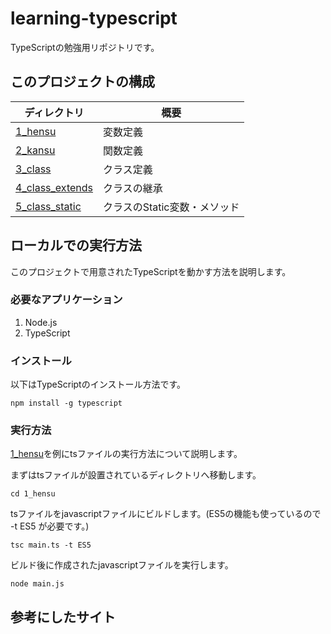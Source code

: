 # learning-typescript
TypeScriptの勉強用リポジトリです。

## このプロジェクトの構成  
| ディレクトリ               | 概要    |
| -------------------- | ----- |
| [1_hensu](./1_hensu) | 変数定義 |
| [2_kansu](./2_kansu) | 関数定義 |
| [3_class](./3_class) | クラス定義 |
| [4_class_extends](./4_class_extends) | クラスの継承 |
| [5_class_static](./5_class_static) | クラスのStatic変数・メソッド |

## ローカルでの実行方法
このプロジェクトで用意されたTypeScriptを動かす方法を説明します。

### 必要なアプリケーション
1. Node.js  
2. TypeScript  

### インストール
以下はTypeScriptのインストール方法です。
```
npm install -g typescript
```

### 実行方法
[1_hensu](./1_hensu)を例にtsファイルの実行方法について説明します。  

まずはtsファイルが設置されているディレクトリへ移動します。  
```
cd 1_hensu
```
tsファイルをjavascriptファイルにビルドします。(ES5の機能も使っているので -t ES5 が必要です。)  
```
tsc main.ts -t ES5
```

ビルド後に作成されたjavascriptファイルを実行します。  
```
node main.js 
```

## 参考にしたサイト
